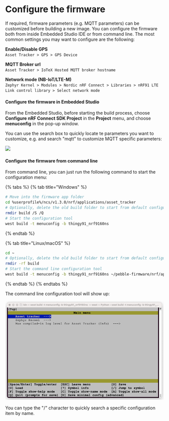 # Configure the firmware

If required, firmware parameters (e.g. MQTT parameters) can be customized before building a new image. You can configure the firmware both from inside Embedded Studio IDE or from command line. The most common settings you may want to configure are the following:

**Enable/Disable GPS**\
`Asset Tracker > GPS > GPS Device`

**MQTT Broker url**\
`Asset Tracker > IoTeX Hosted MQTT broker hostname`

**Network mode (NB-IoT/LTE-M)**\
`Zephyr Kernel > Modules > Nordic nRF Connect > Libraries > nRF91 LTE Link control library > Select network mode`

#### Configure the firmware in Embedded Studio <a href="#configure-the-firmware-in-embedded-studio" id="configure-the-firmware-in-embedded-studio"></a>

From the Embedded Studio, before starting the build process, choose **Configure nRF Connect SDK Project** in the **Project** menu, and choose **menuconfig** in the pop-up window.

You can use the search box to quickly locate te parameters you want to customize, e.g. and search "mqtt" to customize MQTT specific parameters:

![](../../../../../.gitbook/assets/firmware\_fig8.png)

#### Configure the firmware from command line <a href="#configure-the-firmware-from-command-line" id="configure-the-firmware-from-command-line"></a>

From command line, you can just run the following command to start the configuration menu:

{% tabs %}
{% tab title="Windows" %}
```bash
# Move into the firmware app folder
cd %userprofile%/ncs/v1.3.0/nrf/applications/asset_tracker
# Optionally, delete the old build folder to start from default configuration
rmdir build /S /Q
# Start the configuration tool
west build -t menuconfig -b thingy91_nrf9160ns
```


{% endtab %}

{% tab title="Linux/macOS" %}
```bash
cd ~
# Optionally, delete the old build folder to start from default configuration
rmdir -rf build
# Start the command line configuration tool
west build -t menuconfig -b thingy91_nrf9160ns ~/pebble-firmware/nrf/applications/asset_tracker/

```
{% endtab %}
{% endtabs %}

The command line configuration tool will show up:

![Command line configuration tool](<../../../../../.gitbook/assets/image (2).png>)

You can type the "/" character to quickly search a specific configuration item by name.
